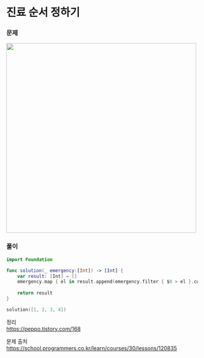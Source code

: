 #  진료 순서 정하기

### 문제
<img src="https://user-images.githubusercontent.com/64088377/200107260-6e012bcb-df83-4d06-b83c-4376d62d92b8.png" width="500" >


### 풀이 <br>
```swift 
import Foundation

func solution(_ emergency:[Int]) -> [Int] {
    var result: [Int] = []
    emergency.map { el in result.append(emergency.filter { $0 > el }.count + 1)}
    
    return result
}

solution([1, 2, 3, 4])

```

정리 <br>
https://peppo.tistory.com/168

문제 출처 <br>
https://school.programmers.co.kr/learn/courses/30/lessons/120835
